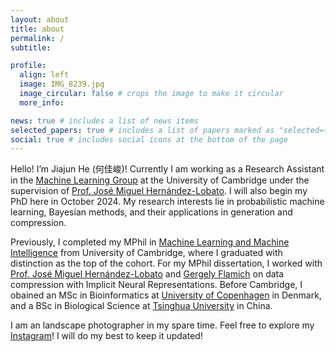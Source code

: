 ```yaml
---
layout: about
title: about
permalink: /
subtitle: 

profile:
  align: left
  image: IMG_8239.jpg
  image_circular: false # crops the image to make it circular
  more_info: 

news: true # includes a list of news items
selected_papers: true # includes a list of papers marked as "selected={true}"
social: true # includes social icons at the bottom of the page
---
```

<!-- ## Jiajun He (何佳峻)
       html: <a href="https://jiajunhe98.github.io/assets/pdf/JiajunHe_CV_academic.pdf">📄Curriculum Vitae</a>
<br/><br/> -->
Hello! I’m Jiajun He (何佳峻)! Currently I am working as a Research Assistant in the [Machine Learning Group](https://mlg.eng.cam.ac.uk/) at the University of Cambridge under the supervision of [Prof. José Miguel Hernández-Lobato](https://jmhl.org/). 
I will also begin my PhD here in October 2024.
My research interests lie in probabilistic machine learning, Bayesian methods, and their applications in generation and compression.


Previously, I completed my MPhil in [Machine Learning and Machine Intelligence](https://www.mlmi.eng.cam.ac.uk/) from University of Cambridge, where I graduated with distinction as the top of the cohort. For my MPhil dissertation, I worked with [Prof. José Miguel Hernández-Lobato](https://jmhl.org/) and [Gergely Flamich](https://gergely-flamich.github.io/) on data compression with Implicit Neural Representations. Before Cambridge, I obained an MSc in Bioinformatics at [University of Copenhagen](https://www.ku.dk/english/) in Denmark, and a BSc in Biological Science at [Tsinghua University](https://www.tsinghua.edu.cn/en/) in China.


I am an landscape photographer in my spare time. Feel free to explore my [Instagram](https://www.instagram.com/jiajunhe614/)! I will do my best to keep it updated!

